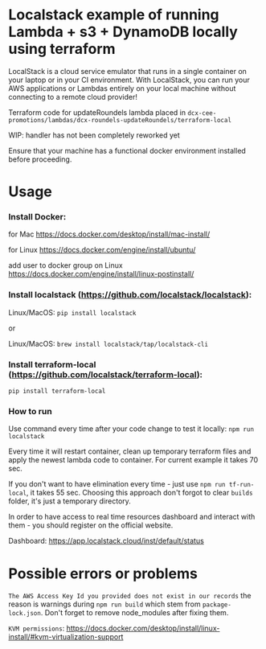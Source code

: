# Localstack example of running Lambda + s3 + DynamoDB locally using terraform
LocalStack is a cloud service emulator that runs in a single container on your laptop or in your CI environment. With LocalStack, you can run your AWS applications or Lambdas entirely on your local machine without connecting to a remote cloud provider!

Terraform code for updateRoundels lambda placed in `dcx-cee-promotions/lambdas/dcx-roundels-updateRoundels/terraform-local`

WIP: handler has not been completely reworked yet

Ensure that your machine has a functional docker environment installed before proceeding.

# Usage

### Install Docker:

for Mac https://docs.docker.com/desktop/install/mac-install/

for Linux https://docs.docker.com/engine/install/ubuntu/

add user to docker group on Linux https://docs.docker.com/engine/install/linux-postinstall/  

### Install localstack (https://github.com/localstack/localstack):

Linux/MacOS:
`pip install localstack`

or

Linux/MacOS:
`brew install localstack/tap/localstack-cli`


### Install terraform-local (https://github.com/localstack/terraform-local):

`pip install terraform-local`

### How to run

Use command every time after your code change to test it locally: `npm run localstack`

Every time it will restart container, clean up temporary terraform files and apply the newest lambda code to container.
For current example it takes 70 sec.

If you don't want to have elimination every time - just use `npm run tf-run-local`, it takes 55 sec. Choosing this approach don't forgot to clear `builds` folder, it's just a temporary directory.

In order to have access to real time resources dashboard and interact with them - you should register on the official website.

Dashboard: https://app.localstack.cloud/inst/default/status

# Possible errors or problems
`The AWS Access Key Id you provided does not exist in our records` the reason is warnings during `npm run build` which stem from `package-lock.json`. Don't forget to remove node_modules after fixing them.

`KVM permissions`: https://docs.docker.com/desktop/install/linux-install/#kvm-virtualization-support
